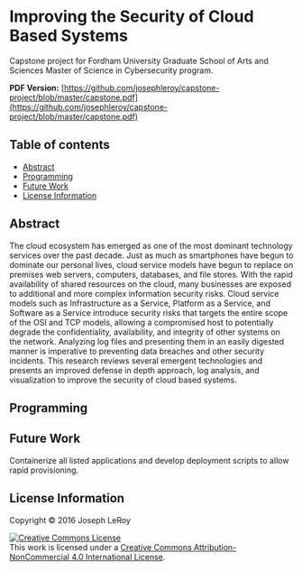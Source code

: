 # Improving the Security of Cloud Based Systems
Capstone project for Fordham University Graduate School of Arts and Sciences Master of Science in Cybersecurity program.

**PDF Version:** [https://github.com/josephleroy/capstone-project/blob/master/capstone.pdf](https://github.com/josephleroy/capstone-project/blob/master/capstone.pdf)

## Table of contents

* [Abstract](#abstract)
* [Programming](#programming)
* [Future Work](#future-work)
* [License Information](#license-information)

## Abstract
The cloud ecosystem has emerged as one of the most dominant technology services over the past decade. Just as much as smartphones have begun to dominate our personal lives, cloud service models have begun to replace on premises web servers, computers, databases, and file stores. With the rapid availability of shared resources on the cloud, many businesses are exposed to additional and more complex information security risks. Cloud service models such as Infrastructure as a Service, Platform as a Service, and Software as a Service introduce security risks that targets the entire scope of the OSI and TCP models, allowing a compromised host to potentially degrade the confidentiality, availability, and integrity of other systems on the network. Analyzing log files and presenting them in an easily digested manner is imperative to preventing data breaches and other security incidents. This research reviews several emergent technologies and presents an improved defense in depth approach, log analysis, and visualization to improve the security of cloud based systems.

## Programming

## Future Work
Containerize all listed applications and develop deployment scripts to allow rapid provisioning.

## License Information
Copyright © 2016 Joseph LeRoy

<a rel="license" href="http://creativecommons.org/licenses/by-nc/4.0/"><img alt="Creative Commons License" style="border-width:0" src="https://i.creativecommons.org/l/by-nc/4.0/88x31.png" /></a><br />This <span xmlns:dct="http://purl.org/dc/terms/" href="http://purl.org/dc/dcmitype/Text" rel="dct:type">work</span> is licensed under a <a rel="license" href="http://creativecommons.org/licenses/by-nc/4.0/">Creative Commons Attribution-NonCommercial 4.0 International License</a>.
